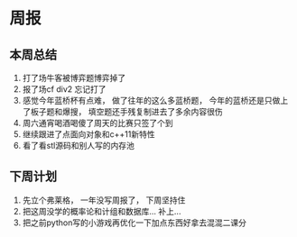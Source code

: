 # 周报
## 本周总结
1. 打了场牛客被博弈题博弈掉了
2. 报了场cf div2 忘记打了
3. 感觉今年蓝桥杯有点难， 做了往年的这么多蓝桥题， 今年的蓝桥还是只做上了板子题和爆搜， 填空题还手残复制进去了多余内容很伤
4. 周六通宵喝酒喝傻了周天的比赛只签了个到
5. 继续跟进了点面向对象和c++11新特性
6. 看了看stl源码和别人写的内存池
## 下周计划
1. 先立个弗莱格， 一年没写周报了， 下周坚持住
2. 把这周没学的概率论和计组和数据库... 补上...
3. 把之前python写的小游戏再优化一下加点东西好拿去混混二课分
